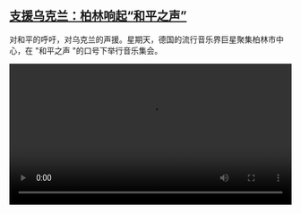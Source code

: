 <!--1647890240000-->
[支援乌克兰：柏林响起“和平之声”](https://www.dw.com/zh/%E6%94%AF%E6%8F%B4%E4%B9%8C%E5%85%8B%E5%85%B0%EF%BC%9A%E6%9F%8F%E6%9E%97%E5%93%8D%E8%B5%B7%E2%80%9C%E5%92%8C%E5%B9%B3%E4%B9%8B%E5%A3%B0%E2%80%9D/a-61204206)
------

<p>对和平的呼吁，对乌克兰的声援。星期天，德国的流行音乐界巨星聚集柏林市中心，在 "和平之声 "的口号下举行音乐集会。</small></p><video src="https://tvdownloaddw-a.akamaihd.net/dwtv_video/flv/vdt_zh/2022/bchi220321_001_berlinkonzertnowarcnfin_01r_sd_sor.mp4" controls style="width:100%"></video>
